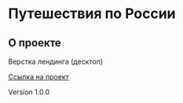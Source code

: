 # Путешествия по России

## О проекте

Верстка лендинга (десктоп)

[Ссылка на проект](https://batolser.github.io/landing-travel/)

Version 1.0.0
